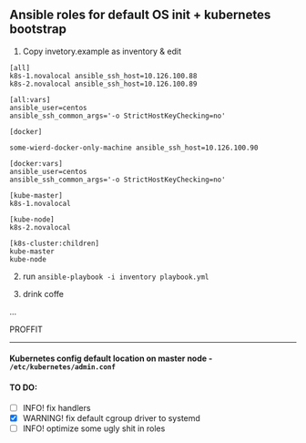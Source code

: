 ## Ansible roles for default OS init + kubernetes bootstrap

1. Copy invetory.example as inventory & edit

```
[all]
k8s-1.novalocal ansible_ssh_host=10.126.100.88
k8s-2.novalocal ansible_ssh_host=10.126.100.89

[all:vars]
ansible_user=centos
ansible_ssh_common_args='-o StrictHostKeyChecking=no'

[docker]

some-wierd-docker-only-machine ansible_ssh_host=10.126.100.90

[docker:vars]
ansible_user=centos
ansible_ssh_common_args='-o StrictHostKeyChecking=no'

[kube-master]
k8s-1.novalocal

[kube-node]
k8s-2.novalocal

[k8s-cluster:children]
kube-master
kube-node

```

2. run `ansible-playbook -i inventory playbook.yml`

3. drink coffe

  ...

  PROFFIT

---
#### Kubernetes config default location on master node - `/etc/kubernetes/admin.conf`

#### TO DO:
 - [ ] INFO! fix handlers
 - [x] WARNING! fix default cgroup driver to systemd
 - [ ] INFO! optimize some ugly shit in roles